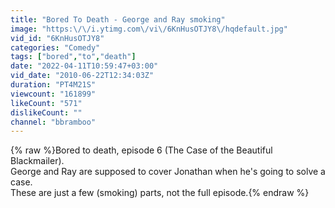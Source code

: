 ```yaml
---
title: "Bored To Death - George and Ray smoking"
image: "https:\/\/i.ytimg.com\/vi\/6KnHusOTJY8\/hqdefault.jpg"
vid_id: "6KnHusOTJY8"
categories: "Comedy"
tags: ["bored","to","death"]
date: "2022-04-11T10:59:47+03:00"
vid_date: "2010-06-22T12:34:03Z"
duration: "PT4M21S"
viewcount: "161899"
likeCount: "571"
dislikeCount: ""
channel: "bbramboo"
---
```

{% raw %}Bored to death, episode 6 (The Case of the Beautiful Blackmailer). <br />George and Ray are supposed  to cover Jonathan when he's going to solve a case. <br />These are just a few (smoking) parts, not the full episode.{% endraw %}

